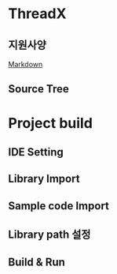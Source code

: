 # ThreadX
## 지원사양
[Markdown](http://whatismarkdown.com/)
## Source Tree
# Project build
## IDE Setting
## Library Import
## Sample code Import
## Library path 설정
## Build & Run
